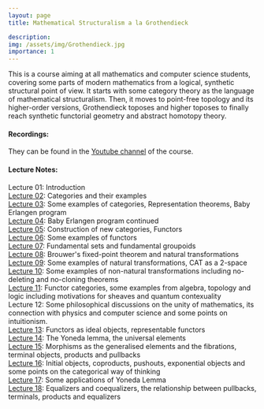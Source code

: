 ```yaml
---
layout: page
title: Mathematical Structuralism a la Grothendieck

description:
img: /assets/img/Grothendieck.jpg
importance: 1
---
```


This is a course aiming at all mathematics and computer science students, covering some parts of modern mathematics from a logical, synthetic structural point of view. It starts with some category theory as the language of mathematical structuralism. Then, it moves to point-free topology and its higher-order versions, Grothendieck toposes and higher toposes to finally reach synthetic functorial geometry and abstract homotopy theory.

#### Recordings:

They can be found in the [Youtube channel](https://www.youtube.com/channel/UCSHENrh8wDNs92j23JspaCQ?view_as=subscriber) of the course.

#### Lecture Notes:

Lecture 01: Introduction   
[Lecture 02](/assets/pdf/02.pdf): Categories and their examples      
[Lecture 03](/assets/pdf/03.pdf): Some examples of categories, Representation theorems, Baby Erlangen program      
[Lecture 04](/assets/pdf/04.pdf): Baby Erlangen program continued       
[Lecture 05](/assets/pdf/05.pdf): Construction of new categories, Functors  
[Lecture 06](/assets/pdf/06.pdf): Some examples of functors  
[Lecture 07](/assets/pdf/07.pdf): Fundamental sets and fundamental groupoids  
[Lecture 08](/assets/pdf/08.pdf): Brouwer's fixed-point theorem and natural transformations  
[Lecture 09](/assets/pdf/09.pdf): Some examples of natural transformations, CAT as a 2-space        
[Lecture 10](/assets/pdf/10.pdf): Some examples of non-natural transformations including no-deleting and no-cloning theorems        
[Lecture 11](/assets/pdf/11.pdf): Functor categories, some examples from algebra, topology and logic including motivations for sheaves and quantum contexuality  
Lecture 12: Some philosophical discussions on the unity of mathematics, its connection with physics and computer science and some points on intuitionism.  
[Lecture 13](/assets/pdf/13.pdf): Functors as ideal objects, representable functors     
[Lecture 14](/assets/pdf/14.pdf): The Yoneda lemma, the universal elements       
[Lecture 15](/assets/pdf/15.pdf): Morphisms as the generalised elements and the fibrations, terminal objects, products and pullbacks  
[Lecture 16](/assets/pdf/16.pdf): Initial objects, coproducts, pushouts, exponential objects and some points on the categorical way of thinking    
[Lecture 17](/assets/pdf/17.pdf): Some applications of Yoneda Lemma   
[Lecture 18](/assets/pdf/18.pdf): Equalizers and coequalizers, the relationship between pullbacks, terminals, products and equalizers                   
  


   

   
 
